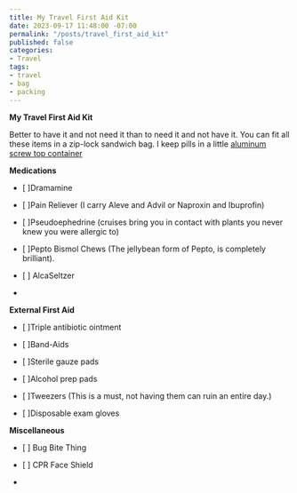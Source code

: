 ```yaml
---
title: My Travel First Aid Kit
date: 2023-09-17 11:48:00 -07:00
permalink: "/posts/travel_first_aid_kit"
published: false
categories:
- Travel
tags:
- travel
- bag
- packing
---
```


**My Travel First Aid Kit**

Better to have it and not need it than to need it and not have it.  You can fit all these items in a zip-lock sandwich bag.  I keep pills in a little [aluminum screw top container](https://www.amazon.com/Hulless-Aluminum-Refillable-Containers-Container/dp/B072MC3K86/ref=sr_1_2?crid=3JUWN1483R5KW&keywords=small\+aluminum\+tins\+with\+screw\+lids&qid=1694406204&sprefix=small\+aluminum\+tins\+with\+screw\+lids%2Caps%2C152&sr=8-2)

**Medications**

* \[ \]Dramamine

* \[ \]Pain Reliever (I carry Aleve and Advil or Naproxin and Ibuprofin)

* \[ \]Pseudoephedrine (cruises bring you in contact with plants you never knew you were allergic to)

* \[ \]Pepto Bismol Chews (The jellybean form of Pepto, is completely brilliant).

* \[ \] AlcaSeltzer

* 

**External First Aid**

* \[ \]Triple antibiotic ointment

* \[ \]Band-Aids

* \[ \]Sterile gauze pads

* \[ \]Alcohol prep pads

* \[ \]Tweezers (This is a must, not having them can ruin an entire day.)

* \[ \]Disposable exam gloves

**Miscellaneous**

* \[ \] Bug Bite Thing

* \[ \] CPR Face Shield

* 